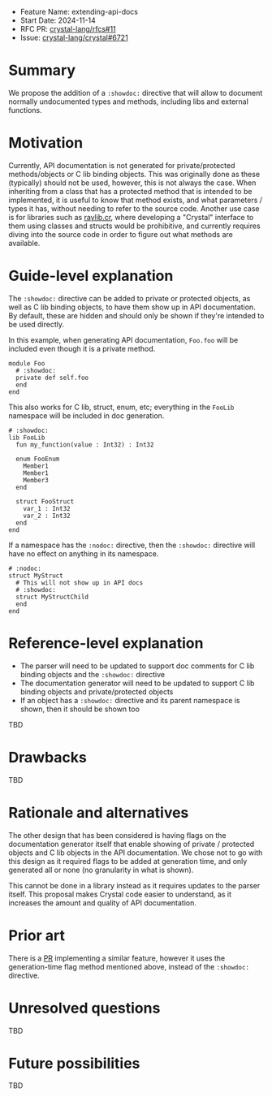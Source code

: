 - Feature Name: extending-api-docs
- Start Date: 2024-11-14
- RFC PR: [crystal-lang/rfcs#11](https://github.com/crystal-lang/rfcs/pull/11)
- Issue: [crystal-lang/crystal#6721](https://github.com/crystal-lang/crystal/issues/6721)

# Summary

We propose the addition of a `:showdoc:` directive that will allow to document normally undocumented types and methods, including libs and external functions.

# Motivation

Currently, API documentation is not generated for private/protected methods/objects or C lib binding objects.
This was originally done as these (typically) should not be used, however, this is not always the case.
When inheriting from a class that has a protected method that is intended to be implemented, it is useful
to know that method exists, and what parameters / types it has, without needing to refer to the source code.
Another use case is for libraries such as [raylib.cr](https://github.com/sol-vin/raylib-cr), where developing a
"Crystal" interface to them using classes and structs would be prohibitive, and currently requires diving
into the source code in order to figure out what methods are available.

# Guide-level explanation

The `:showdoc:` directive can be added to private or protected objects, as well as C lib binding objects, to have them show up in API documentation.
By default, these are hidden and should only be shown if they're intended to be used directly.

In this example, when generating API documentation, `Foo.foo` will be included even though it is a private method.

```crystal
module Foo
  # :showdoc:
  private def self.foo
  end
end
```

This also works for C lib, struct, enum, etc; everything in the `FooLib` namespace will be included in doc generation.

```crystal
# :showdoc:
lib FooLib
  fun my_function(value : Int32) : Int32

  enum FooEnum
    Member1
    Member1
    Member3
  end

  struct FooStruct
    var_1 : Int32
    var_2 : Int32
  end
end
```

If a namespace has the `:nodoc:` directive, then the `:showdoc:` directive will have no effect on anything in its namespace.

```crystal
# :nodoc:
struct MyStruct
  # This will not show up in API docs
  # :showdoc:
  struct MyStructChild
  end
end
```

# Reference-level explanation

- The parser will need to be updated to support doc comments for C lib binding objects and the `:showdoc:` directive
- The documentation generator will need to be updated to support C lib binding objects and private/protected objects
- If an object has a `:showdoc:` directive and its parent namespace is shown, then it should be shown too

TBD

# Drawbacks

TBD

# Rationale and alternatives

The other design that has been considered is having flags on the documentation generator itself that enable showing of private / protected objects and C lib objects in the API documentation. We chose not to go with this design as it required flags to be added at generation time, and only generated all or none (no granularity in what is shown).

This cannot be done in a library instead as it requires updates to the parser itself. This proposal makes Crystal code easier to understand, as it increases the amount and quality of API documentation.

# Prior art

There is a [PR](https://github.com/crystal-lang/crystal/pull/14816) implementing a similar feature, however it uses the generation-time flag method mentioned above, instead of the `:showdoc:` directive.

# Unresolved questions

TBD

# Future possibilities

TBD
